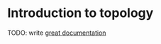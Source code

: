 # Introduction to topology

TODO: write [great documentation](http://jacobian.org/writing/what-to-write/)
